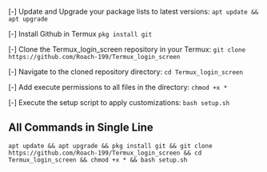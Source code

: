 


[-] Update and Upgrade your package lists to latest versions:
    ```
    apt update && apt upgrade
    ```

[-] Install Github in Termux
    ```
    pkg install git
    ```
    
[-] Clone the Termux_login_screen repository in your Termux:
    ```
    git clone https://github.com/Roach-199/Termux_login_screen
    ```

[-] Navigate to the cloned repository directory:
    ```
    cd Termux_login_screen
    ```

[-] Add execute permissions to all files in the directory:
    ```
    chmod +x *
    ```

[-] Execute the setup script to apply customizations:
    ```
    bash setup.sh
    ```

## All Commands in Single Line
```
apt update && apt upgrade && pkg install git && git clone https://github.com/Roach-199/Termux_login_screen && cd Termux_login_screen && chmod +x * && bash setup.sh 
```
#
